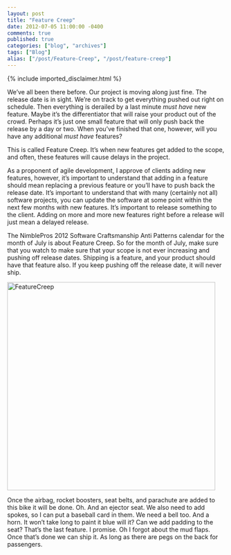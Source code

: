 ```yaml
---
layout: post
title: "Feature Creep"
date: 2012-07-05 11:00:00 -0400
comments: true
published: true
categories: ["blog", "archives"]
tags: ["Blog"]
alias: ["/post/Feature-Creep", "/post/feature-creep"]
---
```

<!-- more -->
{% include imported_disclaimer.html %}
<p>We’ve all been there before. Our project is moving along just fine. The release date is in sight. We’re on track to get everything pushed out right on schedule. Then everything is derailed by a last minute <em>must have</em> new feature. Maybe it’s the differentiator that will raise your product out of the crowd. Perhaps it’s just one small feature that will only push back the release by a day or two. When you’ve finished that one, however, will you have any additional <em>must have</em> features?</p>  <p>This is called Feature Creep. It’s when new features get added to the scope, and often, these features will cause delays in the project.</p>  <p>As a proponent of agile development, I approve of clients adding new features, however, it’s important to understand that adding in a feature should mean replacing a previous feature or you’ll have to push back the release date. It’s important to understand that with many (certainly not all) software projects, you can update the software at some point within the next few months with new features. It’s important to release something to the client. Adding on more and more new features right before a release will just mean a delayed release.</p>  <p>The NimblePros 2012 Software Craftsmanship Anti Patterns calendar for the month of July is about Feature Creep. So for the month of July, make sure that you watch to make sure that your scope is not ever increasing and pushing off release dates. Shipping is a feature, and your product should have that feature also. If you keep pushing off the release date, it will never ship.</p>  <p><img style="background-image: none; border-bottom: 0px; border-left: 0px; padding-left: 0px; padding-right: 0px; display: inline; border-top: 0px; border-right: 0px; padding-top: 0px" title="FeatureCreep" border="0" alt="FeatureCreep" src="http://brendan.enrick.com/image.axd?picture=FeatureCreep.png" width="481" height="480" /></p>  <p>Once the airbag, rocket boosters, seat belts, and parachute are added to this bike it will be done. Oh. And an ejector seat. We also need to add spokes, so I can put a baseball card in them. We need a bell too. And a horn. It won’t take long to paint it blue will it? Can we add padding to the seat? That’s the last feature. I promise. Oh I forgot about the mud flaps. Once that’s done we can ship it. As long as there are pegs on the back for passengers.</p>
